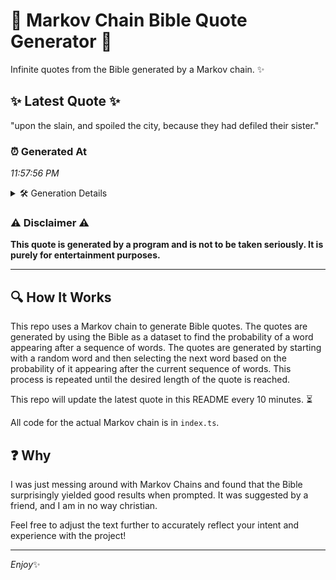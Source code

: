 # 📖 Markov Chain Bible Quote Generator 📖

Infinite quotes from the Bible generated by a Markov chain. ✨

## ✨ Latest Quote ✨
"upon the slain, and spoiled the city, because they had defiled their sister."

### ⏰ Generated At
*11:57:56 PM*

<details>
    <summary>🛠️ Generation Details</summary>
    <p>
        <strong>🌱 Seed:</strong> upon<br>
        <strong>🔄 Iterations:</strong> 12<br>
        <strong>📜 Context History:</strong><br>[ upon ]: the<br>[ upon, the ]: slain,<br>[ upon, the, slain, ]: and<br>[ upon, the, slain,, and ]: spoiled<br>[ upon, the, slain,, and, spoiled ]: the<br>[ upon, the, slain,, and, spoiled, the ]: city,<br>[ the, slain,, and, spoiled, the, city, ]: because<br>[ slain,, and, spoiled, the, city,, because ]: they<br>[ and, spoiled, the, city,, because, they ]: had<br>[ spoiled, the, city,, because, they, had ]: defiled<br>[ the, city,, because, they, had, defiled ]: their<br>[ city,, because, they, had, defiled, their ]: sister.<br>
    </p>
</details>

### ⚠️ Disclaimer ⚠️
**This quote is generated by a program and is not to be taken seriously. It is purely for entertainment purposes.**

---

## 🔍 How It Works

This repo uses a Markov chain to generate Bible quotes. The quotes are generated by using the Bible as a dataset to find the probability of a word appearing after a sequence of words. The quotes are generated by starting with a random word and then selecting the next word based on the probability of it appearing after the current sequence of words. This process is repeated until the desired length of the quote is reached.

This repo will update the latest quote in this README every 10 minutes. ⏳

All code for the actual Markov chain is in `index.ts`.

## ❓ Why

I was just messing around with Markov Chains and found that the Bible surprisingly yielded good results when prompted. 
It was suggested by a friend, and I am in no way christian.

Feel free to adjust the text further to accurately reflect your intent and experience with the project!

---

*Enjoy*✨
